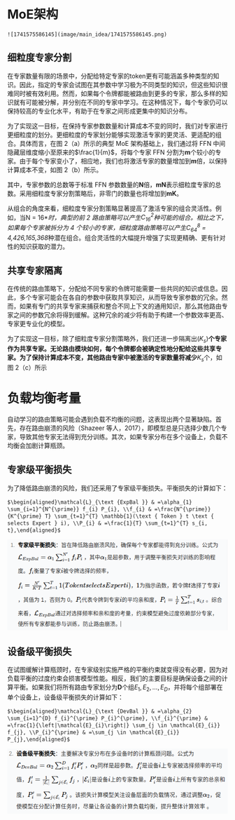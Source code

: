 # MoE架构

    ![1741575586145](image/main_idea/1741575586145.png)

## 细粒度专家分割

在专家数量有限的场景中，分配给特定专家的token更有可能涵盖多种类型的知识。因此，指定的专家会试图在其参数中学习极为不同类型的知识，但这些知识很难同时被有效利用。然而，如果每个令牌都能被路由到更多的专家，那么多样的知识就有可能被分解，并分别在不同的专家中学习。在这种情况下，每个专家仍可以保持较高的专业化水平，有助于在专家之间形成更集中的知识分布。

为了实现这一目标，在保持专家参数数量和计算成本不变的同时，我们对专家进行更细粒度的划分。更细粒度的专家划分能够实现激活专家的更灵活、更适配的组合。具体而言，在图 2（a）所示的典型 MoE 架构基础上，我们通过将 FFN 中间隐藏层维度缩小至原来的$\frac{1}{m}$，将每个专家 FFN 分割为**m**个较小的专家。由于每个专家变小了，相应地，我们也将激活专家的数量增加到**m**倍，以保持计算成本不变，如图 2（b）所示。

其中，专家参数的总数等于标准 FFN 参数数量的**N**倍，**mN**表示细粒度专家的总数。采用细粒度专家分割策略后，非零门的数量也将增加到**mK**。

从组合的角度来看，细粒度专家分割策略显著提高了激活专家的组合灵活性。例如，当N = 16\**时，典型的前 2 路由策略可以产生${\textstyle C_{16}^{2}}$种可能的组合。相比之下，如果每个专家被拆分为 4 个较小的专家，细粒度路由策略可以产生${\textstyle C_{64}^{8}}$ = 4,426,165,368*种潜在组合。组合灵活性的大幅提升增强了实现更精确、更有针对性的知识获取的潜力。

## 共享专家隔离

在传统的路由策略下，分配给不同专家的令牌可能需要一些共同的知识或信息。因此，多个专家可能会在各自的参数中获取共享知识，从而导致专家参数的冗余。然而，如果有专门的共享专家来捕获和整合不同上下文的通用知识，那么其他路由专家之间的参数冗余将得到缓解。这种冗余的减少将有助于构建一个参数效率更高、专家更专业化的模型。

为了实现这一目标，除了细粒度专家分割策略外，我们还进一步隔离出$(K_{s})$**个专家作为共享专家。无论路由模块如何，每个令牌都会被确定性地分配给这些共享专家。为了保持计算成本不变，其他路由专家中被激活的专家数量将减少**$K_{s}$个，如图 2（c）所示

# 负载均衡考量

自动学习的路由策略可能会遇到负载不均衡的问题，这表现出两个显著缺陷。首先，存在路由崩溃的风险（Shazeer 等人，2017），即模型总是只选择少数几个专家，导致其他专家无法得到充分训练。其次，如果专家分布在多个设备上，负载不均衡会加剧计算瓶颈。

## **专家级平衡损失**

为了降低路由崩溃的风险，我们还采用了专家级平衡损失。平衡损失的计算如下：

    $\begin{aligned}\mathcal{L}_{\text {ExpBal }} & =\alpha_{1} \sum_{i=1}^{N^{\prime}} f_{i} P_{i}, \\f_{i} & =\frac{N^{\prime}}{K^{\prime} T} \sum_{t=1}^{T} \mathbb{1}(\text { Token } t \text { selects Expert } i), \\P_{i} & =\frac{1}{T} \sum_{t=1}^{T} s_{i, t},\end{aligned}$

![1741227649143](image/main_idea/1741227649143.png)

## **设备级平衡损失**

在试图缓解计算瓶颈时，在专家级别实施严格的平衡约束就变得没有必要，因为对负载平衡的过度约束会损害模型性能。相反，我们的主要目标是确保设备之间的计算平衡。如果我们将所有路由专家划分为**D**个组${E_{1}, E_{2}, ..., E_{D}}$，并将每个组部署在单个设备上，设备级平衡损失的计算如下：

    $\begin{aligned}\mathcal{L}_{\text {DevBal }} & =\alpha_{2} \sum_{i=1}^{D} f_{i}^{\prime} P_{i}^{\prime}, \\f_{i}^{\prime} & =\frac{1}{\left|\mathcal{E}_{i}\right|} \sum_{j \in \mathcal{E}_{i}} f_{j}, \\P_{i}^{\prime} & =\sum_{j \in \mathcal{E}_{i}} P_{j},\end{aligned}$

![1741227949401](image/main_idea/1741227949401.png)
